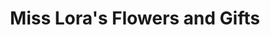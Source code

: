 ---
title: "Miss Lora's Flowers and Gifts"
url: /montross/miss-loras-flowers-and-gifts/
shop: Blumen
---
